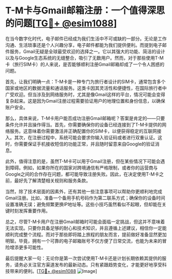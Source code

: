 # T-M卡与Gmail邮箱注册：一个值得深思的问题[[TG💪+ @esim1088](https://t.me/s/esim1088)]

在当今数字化时代，电子邮件已经成为我们生活中不可或缺的一部分。无论是工作沟通、生活琐事还是个人兴趣分享，电子邮件都能为我们提供便利。而提到电子邮件服务，Gmail无疑是全球最受欢迎的选择之一。它以其强大的功能、简洁的设计以及与Google生态系统的无缝整合，吸引了无数用户。然而，对于那些使用T-M卡（旅行SIM卡）的人来说，是否能够顺利注册Gmail邮箱却成了一个令人困惑的问题。

首先，让我们明确一点：T-M卡是一种专门为旅行者设计的SIM卡，通常包含多个国家或地区的数据流量和通话服务。这类卡因其灵活性和便捷性，在国际旅行者中广受欢迎。但当涉及到网络服务时，尤其是像Gmail这样的平台，情况可能会变得复杂起来。这是因为Gmail注册过程需要验证用户的地理位置和身份信息，以确保账户安全。

那么，具体来说，T-M卡用户能否成功注册Gmail邮箱呢？答案是肯定的——只要条件允许并且操作得当。首先，你需要确保你的设备已经连接到了T-M卡提供的网络服务。这意味着你需要激活并正确配置你的SIM卡，以便获得稳定的互联网接入。其次，在注册过程中，系统可能会要求你输入验证码或者进行双重认证。这时，你需要保证手机接收短信的功能正常，并且随时留意来自Google的验证消息。

此外，值得注意的是，虽然T-M卡可以用于Gmail注册，但在某些情况下可能会遇到障碍。例如，如果你所在的国家对跨境通信有严格限制，或者你的运营商与Google之间的合作存在问题，都可能导致注册失败。因此，在决定使用T-M卡之前，最好先了解清楚相关规则和服务条款。

当然，除了技术层面的因素外，还有其他一些注意事项可以帮助你更顺利地完成Gmail注册。比如，准备一个备用手机号码作为第二联系方式；确保你的设备时间设置准确无误；避免频繁更换IP地址等。这些小技巧虽然看似不起眼，但却能在关键时刻发挥重要作用。

总之，尽管T-M卡用户在注册Gmail邮箱时可能会面临一定挑战，但这并不意味着无法实现。只要你具备足够的耐心和技术知识，并且遵循上述建议，相信你一定能顺利完成整个流程。而对于那些即将踏上旅程的朋友而言，提前做好准备显然更加明智。毕竟，拥有一个可靠的电子邮箱账号不仅方便了日常交流，也能为未来的冒险增添更多可能性。

最后提醒大家一句：无论你是第一次尝试使用T-M卡还是计划长期依赖其提供的服务，请务必关注官方渠道发布的最新动态。只有紧跟趋势变化，才能更好地享受科技带来的便利。[[TG💪+ @esim1088](https://t.me/s/esim1088) ![Image](https://i.postimg.cc/4NQfJmqS/Snipaste-2025-05-13-00-14-12.png)]